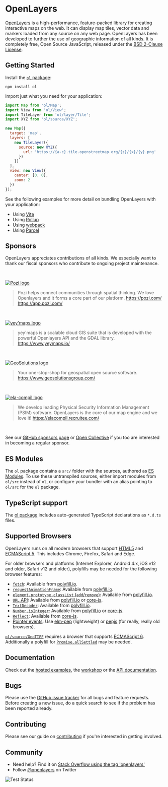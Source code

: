 # OpenLayers

[OpenLayers](https://openlayers.org/) is a high-performance, feature-packed library for creating interactive maps on the
web. It can display map tiles, vector data and markers loaded from any source on any web page. OpenLayers has been
developed to further the use of geographic information of all kinds. It is completely free, Open Source JavaScript,
released under the [BSD 2-Clause License](https://opensource.org/licenses/BSD-2-Clause).

## Getting Started

Install the [`ol` package](https://www.npmjs.com/package/ol):

```
npm install ol
```

Import just what you need for your application:

```js
import Map from 'ol/Map';
import View from 'ol/View';
import TileLayer from 'ol/layer/Tile';
import XYZ from 'ol/source/XYZ';

new Map({
  target: 'map',
  layers: [
    new TileLayer({
      source: new XYZ({
        url: 'https://{a-c}.tile.openstreetmap.org/{z}/{x}/{y}.png'
      })
    })
  ],
  view: new View({
    center: [0, 0],
    zoom: 2
  })
});
```

See the following examples for more detail on bundling OpenLayers with your application:

* Using [Vite](https://github.com/openlayers/ol-vite)
* Using [Rollup](https://github.com/openlayers/ol-rollup)
* Using [webpack](https://github.com/openlayers/ol-webpack)
* Using [Parcel](https://github.com/openlayers/ol-parcel)

## Sponsors

OpenLayers appreciates contributions of all kinds. We especially want to thank our fiscal sponsors who contribute to
ongoing project maintenance.

<br>

[![Pozi logo](./sponsor-logos/pozi.png)](https://pozi.com/)

> Pozi helps connect communities through spatial thinking.
> We love Openlayers and it forms a core part of our platform.
> https://pozi.com/ https://app.pozi.com/

<br>

[![yey'maps logo](./sponsor-logos/yeymaps.png)](https://www.yeymaps.io/)

> yey'maps is a scalable cloud GIS suite that is developed with the
> powerful Openlayers API and the GDAL library.
> https://www.yeymaps.io/

<br>

[![GeoSolutions logo](./sponsor-logos/geosolutions.png)](https://www.geosolutionsgroup.com/)

> Your one-stop-shop for geospatial open source software.
> https://www.geosolutionsgroup.com/

<br>

[![ela-compil logo](./sponsor-logos/ela-compil.png)](https://ela.pl/)

> We develop leading Physical Security Information Management (PSIM) software.
> OpenLayers is the core of our map engine and we love it!
> https://elacompil.recruitee.com/

<br>

See our [GitHub sponsors page](https://github.com/sponsors/openlayers)
or [Open Collective](https://opencollective.com/openlayers/contribute/sponsors-214/checkout) if you too are interested
in becoming a regular sponsor.

## ES Modules

The `ol` package contains a `src/` folder with the sources, authored
as [ES Modules](https://developer.mozilla.org/en-US/docs/Web/JavaScript/Guide/Modules). To use these untranspiled
sources, either import modules from `ol/src` instead of `ol`, or configure your bundler with an alias pointing
to `ol/src` for the `ol` package.

## TypeScript support

The [ol package](https://npmjs.com/package/ol) includes auto-generated TypeScript declarations as `*.d.ts` files.

## Supported Browsers

OpenLayers runs on all modern browsers that support [HTML5](https://html.spec.whatwg.org/multipage/)
and [ECMAScript 5](https://262.ecma-international.org/5.1/). This includes Chrome, Firefox, Safari and Edge.

For older browsers and platforms (Internet Explorer, Android 4.x, iOS v12 and older, Safari v12 and older), polyfills
may be needed for the following browser features:

* [`fetch`](https://caniuse.com/fetch): Available from [polyfill.io](https://polyfill.io/).
* [`requestAnimationFrame`](https://caniuse.com/requestanimationframe): Available
  from [polyfill.io](https://polyfill.io/).
* [`element.prototype.classList` (`add`/`remove`)](https://caniuse.com/classlist): Available
  from [polyfill.io](https://polyfill.io/).
* [`URL` API](https://caniuse.com/url): Available from [polyfill.io](https://polyfill.io/)
  or [core-js](https://cdnjs.com/libraries/core-js/).
* [`TextDecoder`](https://caniuse.com/textencoder): Available from [polyfill.io](https://polyfill.io/).
* [`Number.isInteger`](https://caniuse.com/isInteger): Available from [polyfill.io](https://polyfill.io/)
  or [core-js](https://cdnjs.com/libraries/core-js/).
* [`Reflect`](https://caniuse.com/mdn-javascript_builtins_reflect): Available
  from [core-js](https://cdnjs.com/libraries/core-js/).
* [Pointer events](https://caniuse.com/pointer): Use [elm-pep](https://npmjs.com/package/elm-pep) (lightweight)
  or [pepjs](https://npmjs.com/package/pepjs) (for really, really old browsers).

[`ol/source/GeoTIFF`](https://openlayers.org/en/latest/apidoc/module-ol_source_GeoTIFF-GeoTIFFSource.html) requires a
browser that supports [ECMAScript 6](https://262.ecma-international.org/6.0/). Additionally a polyfill
for [`Promise.allSettled`](https://caniuse.com/mdn-javascript_builtins_promise_allsettled) may be needed.

## Documentation

Check out the [hosted examples](https://openlayers.org/en/latest/examples/),
the [workshop](https://openlayers.org/workshop/) or the [API documentation](https://openlayers.org/en/latest/apidoc/).

## Bugs

Please use the [GitHub issue tracker](https://github.com/openlayers/openlayers/issues) for all bugs and feature
requests. Before creating a new issue, do a quick search to see if the problem has been reported already.

## Contributing

Please see our guide on [contributing](CONTRIBUTING.md) if you're interested in getting involved.

## Community

- Need help? Find it
  on [Stack Overflow using the tag 'openlayers'](https://stackoverflow.com/questions/tagged/openlayers)
- Follow [@openlayers](https://twitter.com/openlayers) on Twitter

![Test Status](https://github.com/openlayers/openlayers/workflows/Test/badge.svg)
